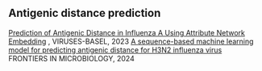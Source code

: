 ## Antigenic distance prediction

[Prediction of Antigenic Distance in Influenza A Using Attribute Network Embedding](https://www.mdpi.com/1999-4915/15/7/1478) , VIRUSES-BASEL, 2023
[A sequence-based machine learning model for predicting antigenic distance for H3N2 influenza virus](https://www.frontiersin.org/journals/microbiology/articles/10.3389/fmicb.2024.1345794/full) FRONTIERS IN MICROBIOLOGY, 2024    
